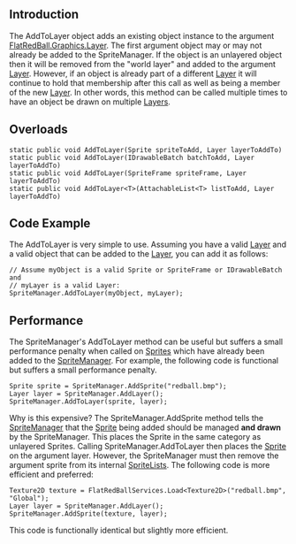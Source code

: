 ## Introduction

The AddToLayer object adds an existing object instance to the argument [FlatRedBall.Graphics.Layer](/frb/docs/index.php?title=FlatRedBall.Graphics.Layer.md "FlatRedBall.Graphics.Layer"). The first argument object may or may not already be added to the SpriteManager. If the object is an unlayered object then it will be removed from the "world layer" and added to the argument [Layer](/frb/docs/index.php?title=FlatRedBall.Graphics.Layer.md "FlatRedBall.Graphics.Layer"). However, if an object is already part of a different [Layer](/frb/docs/index.php?title=FlatRedBall.Graphics.Layer.md "FlatRedBall.Graphics.Layer") it will continue to hold that membership after this call as well as being a member of the new [Layer](/frb/docs/index.php?title=FlatRedBall.Graphics.Layer.md "FlatRedBall.Graphics.Layer"). In other words, this method can be called multiple times to have an object be drawn on multiple [Layers](/frb/docs/index.php?title=FlatRedBall.Graphics.Layer.md "FlatRedBall.Graphics.Layer").

## Overloads

    static public void AddToLayer(Sprite spriteToAdd, Layer layerToAddTo)
    static public void AddToLayer(IDrawableBatch batchToAdd, Layer layerToAddTo)
    static public void AddToLayer(SpriteFrame spriteFrame, Layer layerToAddTo)
    static public void AddToLayer<T>(AttachableList<T> listToAdd, Layer layerToAddTo)

## Code Example

The AddToLayer is very simple to use. Assuming you have a valid [Layer](/frb/docs/index.php?title=FlatRedBall.Graphics.Layer.md "FlatRedBall.Graphics.Layer") and a valid object that can be added to the [Layer](/frb/docs/index.php?title=FlatRedBall.Graphics.Layer.md "FlatRedBall.Graphics.Layer"), you can add it as follows:

    // Assume myObject is a valid Sprite or SpriteFrame or IDrawableBatch and
    // myLayer is a valid Layer:
    SpriteManager.AddToLayer(myObject, myLayer);

## Performance

The SpriteManager's AddToLayer method can be useful but suffers a small performance penalty when called on [Sprites](/frb/docs/index.php?title=FlatRedBall.Sprite.md "FlatRedBall.Sprite") which have already been added to the [SpriteManager](/frb/docs/index.php?title=FlatRedBall.Sprite.mdManager "FlatRedBall.SpriteManager"). For example, the following code is functional but suffers a small performance penalty.

    Sprite sprite = SpriteManager.AddSprite("redball.bmp");
    Layer layer = SpriteManager.AddLayer();
    SpriteManager.AddToLayer(sprite, layer);

Why is this expensive? The SpriteManager.AddSprite method tells the [SpriteManager](/frb/docs/index.php?title=FlatRedBall.Sprite.mdManager "FlatRedBall.SpriteManager") that the [Sprite](/frb/docs/index.php?title=FlatRedBall.Sprite.md "FlatRedBall.Sprite") being added should be managed **and drawn** by the SpriteManager. This places the Sprite in the same category as unlayered Sprites. Calling SpriteManager.AddToLayer then places the [Sprite](/frb/docs/index.php?title=FlatRedBall.Sprite.md "FlatRedBall.Sprite") on the argument layer. However, the SpriteManager must then remove the argument sprite from its internal [SpriteLists](/frb/docs/index.php?title=FlatRedBall.Sprite.mdList "FlatRedBall.SpriteList"). The following code is more efficient and preferred:

    Texture2D texture = FlatRedBallServices.Load<Texture2D>("redball.bmp", "Global");
    Layer layer = SpriteManager.AddLayer();
    SpriteManager.AddSprite(texture, layer);

This code is functionally identical but slightly more efficient.
